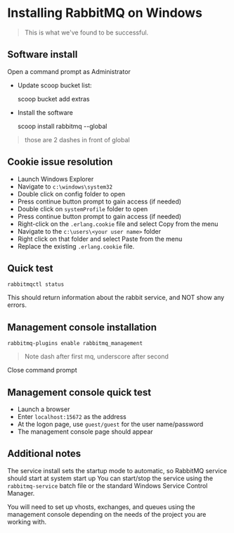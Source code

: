 # Installing RabbitMQ on Windows

> This is what we've found to be successful.

##  Software install

Open a command prompt as Administrator

- Update scoop bucket list:

    scoop bucket add extras

- Install the software

    scoop install rabbitmq --global

> those are 2 dashes in front of global

## Cookie issue resolution

- Launch Windows Explorer
- Navigate to `c:\windows\system32`
- Double click on config folder to open
- Press continue button prompt to gain access (if needed)
- Double click on `systemProfile` folder to open
- Press continue button prompt to gain access (if needed)
- Right-click on the `.erlang.cookie` file and select Copy from the menu
- Navigate to the `c:\users\<your user name>` folder
- Right click on that folder and select Paste from the menu
- Replace the existing `.erlang.cookie` file.

##  Quick test

    rabbitmqctl status

This should return information about the rabbit service, and NOT show any errors.

## Management console installation

    rabbitmq-plugins enable rabbitmq_management
    
> Note dash after first mq, underscore after second

Close command prompt

##  Management console quick test

- Launch a browser
- Enter `localhost:15672` as the address
- At the logon page, use `guest/guest` for the user name/password
- The management console page should appear

## Additional notes

The service install sets the startup mode to automatic, so RabbitMQ service should start at system start up
You can start/stop the service using the `rabbitmq-service` batch file or the standard Windows Service Control Manager.

You will need to set up vhosts, exchanges, and queues using the management console depending on the needs of the project you are working with.

